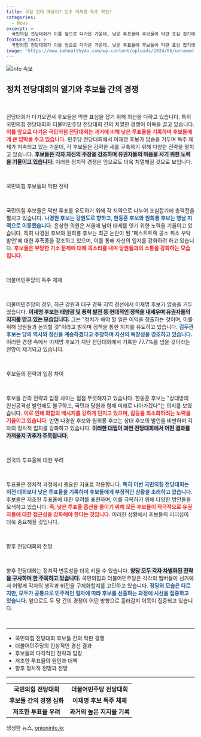 ```yaml
---
title: 국힘 전대 표몰이? 민주 이재명 독주 확인!
categories:
  - News
excerpt: >
  국민의힘 전당대회가 이틀 앞으로 다가온 가운데, 낮은 투표율에 후보들이 막판 표심 잡기에 돌입했습니다. 반면 이재명이 민주당 경선에서 압승을 거두며 독주 체제를 확고히 하고 있습니다.
feature_text: >
  국민의힘 전당대회가 이틀 앞으로 다가온 가운데, 낮은 투표율에 후보들이 막판 표심 잡기에 돌입했습니다. 반면 이재명이 민주당 경선에서 압승을 거두며 독주 체제를 확고히 하고 있습니다.
image: 'https://www.behealthy4u.com/wp-content/uploads/2024/06/unnamed-file.png'
---
```


<p><img src="https://www.behealthy4u.com/wp-content/uploads/2024/06/unnamed-file.png" alt="info 속보" /></p>

<h2 data-ke-size="size26">정치 전당대회의 열기와 후보들 간의 경쟁</h2>

<p data-ke-size="size16">&nbsp;</p>

<p>전당대회가 다가오면서 후보들은 막판 표심을 잡기 위해 최선을 다하고 있습니다. 특히 국민의힘 전당대회와 더불어민주당 전당대회 간의 치열한 경쟁이 이목을 끌고 있습니다. <b><span style="color: #ee2323;">이틀 앞으로 다가온 국민의힘 전당대회는 과거에 비해 낮은 투표율을 기록하며 후보들에게 큰 압박을 주고 있습니다.</span></b> 민주당 전당대회에서 이재명 후보가 압승을 거두며 독주 체제가 지속되고 있는 가운데, 각 후보들은 강력한 세를 구축하기 위해 다양한 전략을 펼치고 있습니다. <b><span style="background-color: #21538527;">후보들은 각자 자신의 주장을 강조하며 유권자들의 마음을 사기 위한 노력을 기울이고 있습니다.</span></b> 이러한 정치적 경쟁은 앞으로도 더욱 치열해질 것으로 보입니다.</p>

<p data-ke-size="size16">&nbsp;</p>

<p>국민의힘 후보들의 막판 전략</p>

<p data-ke-size="size16">&nbsp;</p>

<p>국민의힘 후보들은 막판 투표를 유도하기 위해 각 지역으로 나누어 표심잡기에 총력전을 펼치고 있습니다. <b><span style="color: #1a5490;">나경원 후보는 강원도로 향하고, 한동훈 후보와 원희룡 후보는 영남 지역으로 이동했습니다.</span></b> 윤상현 의원은 서울에 남아 대세를 잇기 위한 노력을 기울이고 있습니다. 특히 나경원 후보와 원희룡 후보는 최근 논란이 된 '패스트트랙 공소 취소 부탁 발언'에 대한 후폭풍을 강조하고 있으며, 이를 통해 자신의 입지를 강화하려 하고 있습니다. <b><span style="color: #ee2323;">후보들은 부당한 기소 문제에 대해 목소리를 내며 당원들과의 소통을 강화하는 모습입니다.</span></b></p>

<p data-ke-size="size16">&nbsp;</p>

<p>더불어민주당의 독주 체제</p>

<p data-ke-size="size16">&nbsp;</p>

<p>더불어민주당의 경우, 최근 강원과 대구 경북 지역 경선에서 이재명 후보가 압승을 거두었습니다. <b><span style="background-color: #21538527;">이재명 후보는 태양광 및 풍력 발전 등 현대적인 정책을 내세우며 유권자들의 지지를 받고 있는 모습입니다.</span></b> 그는 "정치가 해야 할 일은 이익을 창출하는 것이며, 이를 위해 당원들과 논의할 것"이라고 밝히며 정책을 통한 지지를 유도하고 있습니다. <b><span style="color: #1a5490;">김두관 후보는 당의 역사와 정신을 계승하겠다고 주장하며 자신의 독창성을 강조하고 있습니다.</span></b> 이러한 경쟁 속에서 이재명 후보가 지난 전당대회에서 기록한 77.7%를 넘을 것이라는 전망이 제기되고 있습니다.</p>

<p data-ke-size="size16">&nbsp;</p>

<p>후보들의 전략과 입장 차이</p>

<p data-ke-size="size16">&nbsp;</p>

<p>후보들 간의 전략과 입장 차이는 점점 뚜렷해지고 있습니다. 한동훈 후보는 "상대방의 인신공격성 발언에도 불구하고, 국민과 당원과 함께 미래로 나아가겠다"는 의지를 보였습니다. <b><span style="color: #ee2323;">이로 인해 화합의 메시지를 강하게 던지고 있으며, 갈등을 최소화하려는 노력을 기울이고 있습니다.</span></b> 반면 나경원 후보와 원희룡 후보는 상대 후보의 발언을 비판하며 각자의 정치적 입지를 강화하고 있습니다. <b><span style="background-color: #21538527;">이러한 대립이 과연 전당대회에서 어떤 결과를 가져올지 귀추가 주목됩니다.</span></b> </p>

<p data-ke-size="size16">&nbsp;</p>

<p>전국의 투표율에 대한 우려</p>

<p data-ke-size="size16">&nbsp;</p>

<p>투표율은 정치적 과정에서 중요한 지표로 작용합니다. <b><span style="color: #1a5490;">특히 이번 국민의힘 전당대회는 이전 대회보다 낮은 투표율을 기록하며 후보들에게 부정적인 상황을 초래하고 있습니다.</span></b> 후보들은 저조한 투표율에 대한 우려를 표현하며, 이를 극복하기 위해 다양한 방안들을 모색하고 있습니다. <b><span style="color: #ee2323;">즉, 낮은 투표율 옵션을 줄이기 위해 모든 후보들이 적극적으로 유권자들에 대한 접근성을 강화해야 한다는 것입니다.</span></b> 이러한 상황에서 후보들의 리더십이 더욱 중요해질 것입니다.</p>

<p data-ke-size="size16">&nbsp;</p>

<p>향후 전당대회의 전망</p>

<p data-ke-size="size16">&nbsp;</p>

<p>향후 전당대회는 정치적 변동성을 더욱 키울 수 있습니다. <b><span style="background-color: #21538527;">양당 모두 각자 차별화된 전략을 구사하며 한 주목하고 있습니다.</span></b> 국민의힘과 더불어민주당은 각각의 멤버들이 선거에서 어떻게 각자의 생각과 비전을 구체화할지를 고민하고 있습니다. <b><span style="color: #1a5490;">정당의 모습은 다르지만, 모두가 공통으로 민주적인 절차에 따라 후보를 선출하는 과정에 시선을 집중하고 있습니다.</span></b> 앞으로도 두 당 간의 경쟁이 어떤 방향으로 흘러갈지 이목이 집중되고 있습니다.</p>

<p data-ke-size="size16">&nbsp;</p>

<hr>

<ul>
    <li>국민의힘 전당대회 후보들 간의 막판 경쟁</li>
    <li>더불어민주당의 인상적인 경선 결과</li>
    <li>후보들의 다각적인 전략과 입장</li>
    <li>저조한 투표율의 원인과 대책</li>
    <li>향후 정치적 전망과 전망</li>
</ul>

<hr>

<table>
    <tr>
        <td style="text-align: center; height: 17px;"><b>국민의힘 전당대회</b></td>
        <td style="text-align: center; height: 17px;"><b>더불어민주당 전당대회</b></td>
    </tr>
    <tr>
        <td style="text-align: center; height: 17px;"><b>후보들 간의 경쟁 심화</b></td>
        <td style="text-align: center; height: 17px;"><b>이재명 후보 독주 체제</b></td>
    </tr>
    <tr>
        <td style="text-align: center; height: 17px;"><b>저조한 투표율 우려</b></td>
        <td style="text-align: center; height: 17px;"><b>과거의 높은 지지율 기록</b></td>
    </tr>
</table>
생생한 뉴스, <a href="https://onioninfo.kr" rel="dofollow">onioninfo.kr</a>



